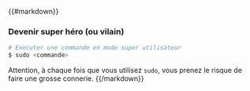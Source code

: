 {{#markdown}}
### Devenir super héro (ou vilain)

```bash
# Executer une commande en mode super utilisateur
$ sudo <commande>
```

Attention, à chaque fois que vous utilisez `sudo`, vous prenez le risque de faire une grosse connerie.
{{/markdown}}